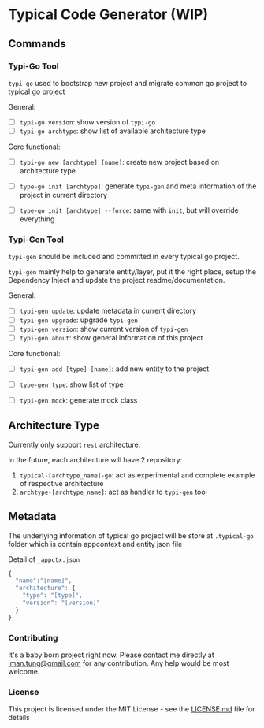 # Typical Code Generator (WIP)

## Commands 

### Typi-Go Tool

`typi-go` used to bootstrap new project and migrate common go project to typical go project

General:
- [ ] `typi-go version`: show version of `typi-go`
- [ ] `typi-go archtype`: show list of available architecture type

Core functional:
- [ ] `typi-go new [archtype] [name]`: create new project based on architecture type 
- [ ] `type-go init [archtype]`: generate `typi-gen` and meta information of the project in current directory
- [ ] `type-go init [archtype] --force`: same with `init`, but will override everything

 
### Typi-Gen Tool

`typi-gen` should be included and committed in every typical go project.

`typi-gen` mainly help to generate entity/layer, put it the right place, setup the Dependency Inject and update the project readme/documentation.

General:
- [ ] `typi-gen update`: update metadata in current directory
- [ ] `typi-gen upgrade`: upgrade `typi-gen`
- [ ] `typi-gen version`: show current version of `typi-gen`
- [ ] `typi-gen about`: show general information of this project

Core functional:
- [ ] `typi-gen add [type] [name]`: add new entity to the project
- [ ] `type-gen type`: show list of type
- [ ] `typi-gen mock`: generate mock class


## Architecture Type

Currently only support `rest` architecture. 

In the future, each architecture will have 2 repository: 
1. `typical-[archtype_name]-go`: act as experimental and complete example of respective architecture
2. `archtype-[archtype_name]`: act as handler to `typi-gen` tool

## Metadata

The underlying information of typical go project will be store at `.typical-go` folder which is contain appcontext and entity json file

Detail of `_appctx.json`
```js
{
  "name":"[name]",
  "architecture": {
    "type": "[type]",
    "version": "[version]"
  }
}
```

### Contributing

It's a baby born project right now. Please contact me directly at <iman.tung@gmail.com> for any contribution. Any help would be most welcome.

### License

This project is licensed under the MIT License - see the [LICENSE.md](LICENSE.md) file for details




